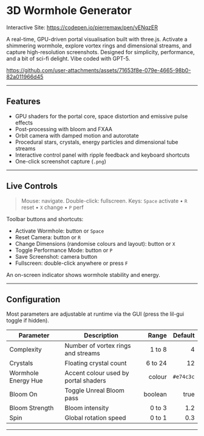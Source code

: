 # 3D Wormhole Generator

Interactive Site: https://codepen.io/pierremaw/pen/vENqzER

A real-time, GPU-driven portal visualisation built with three.js. Activate a shimmering wormhole, explore vortex rings and dimensional streams, and capture high-resolution screenshots. Designed for simplicity, performance, and a bit of sci-fi delight. Vibe coded with GPT-5.

https://github.com/user-attachments/assets/71653f8e-079e-4665-98b0-82a011966d45

---

## Features

* GPU shaders for the portal core, space distortion and emissive pulse effects
* Post-processing with bloom and FXAA
* Orbit camera with damped motion and autorotate
* Procedural stars, crystals, energy particles and dimensional tube streams
* Interactive control panel with ripple feedback and keyboard shortcuts
* One-click screenshot capture (`.png`)

---

## Live Controls

> Mouse: navigate. Double-click: fullscreen.
> Keys: `Space` activate • `R` reset • `X` change • `P` perf

Toolbar buttons and shortcuts:

* Activate Wormhole: button or `Space`
* Reset Camera: button or `R`
* Change Dimensions (randomise colours and layout): button or `X`
* Toggle Performance Mode: button or `P`
* Save Screenshot: camera button
* Fullscreen: double-click anywhere or press `F`

An on-screen indicator shows wormhole stability and energy.

---

## Configuration

Most parameters are adjustable at runtime via the GUI (press the lil-gui toggle if hidden).

| Parameter           | Description                          |   Range |   Default |
| ------------------- | ------------------------------------ | ------: | --------: |
| Complexity          | Number of vortex rings and streams   |  1 to 8 |         4 |
| Crystals            | Floating crystal count               | 6 to 24 |        12 |
| Wormhole Energy Hue | Accent colour used by portal shaders |  colour | `#e74c3c` |
| Bloom On            | Toggle Unreal Bloom pass             | boolean |      true |
| Bloom Strength      | Bloom intensity                      |  0 to 3 |       1.2 |
| Spin                | Global rotation speed                |  0 to 1 |       0.3 |

---





